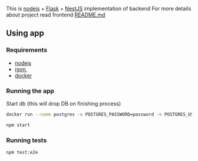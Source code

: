 This is [nodejs](https://nodejs.org) + [Flask](https://flask.palletsprojects.com/) + [NestJS](https://nestjs.com/) implementation of backend
For more details about project read frontend [README.md](https://github.com/KonradOliwer/yana-fe-react/)

## Using app
### Requirements
- [nodejs](https://nodejs.org/)
- [npm](https://www.npmjs.com/), 
- [docker](https://www.docker.com/)

### Running the app
Start db (this will drop DB on finishing process)
```bash
docker run --name postgres -e POSTGRES_PASSWORD=password -e POSTGRES_USER=user -p 5432:5432 --rm postgres
```

```bash
npm start
```

### Running tests
```bash
npm test:e2e
```